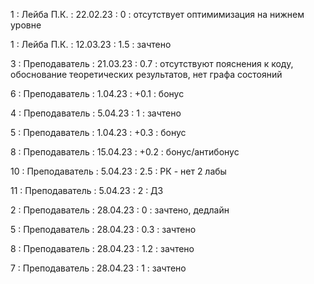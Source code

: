 1 : Лейба П.К. : 22.02.23 : 0 : отсутствует оптимимизация на нижнем уровне

1 : Лейба П.К. : 12.03.23 : 1.5 : зачтено

3 : Преподаватель : 21.03.23 : 0.7 : отсутствуют пояснения к коду, обоснование теоретических результатов, нет графа состояний

6 : Преподаватель : 1.04.23 : +0.1 : бонус

4 : Преподаватель : 5.04.23 : 1 : зачтено

5 : Преподаватель : 1.04.23 : +0.3 : бонус

8 : Преподаватель : 15.04.23 : +0.2 : бонус/антибонус

10 : Преподаватель : 5.04.23 : 2.5 : РК - нет 2 лабы

11 : Преподаватель : 5.04.23 : 2 : ДЗ

2 : Преподаватель : 28.04.23 : 0 : зачтено, дедлайн

5 : Преподаватель : 28.04.23 : 0.3 : зачтено

8 : Преподаватель : 28.04.23 : 1.2 : зачтено

7 : Преподаватель : 28.04.23 : 1 : зачтено


